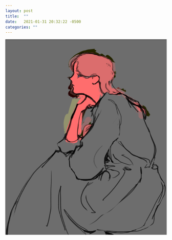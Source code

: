 ```yaml
---
layout: post
title:  ""
date:   2021-01-31 20:32:22 -0500
categories: ""
---
```

![](/images/200420misc4.png)
